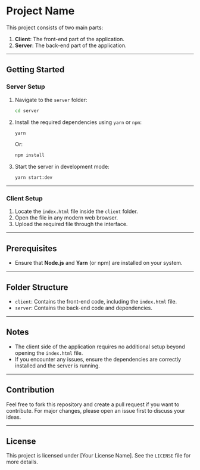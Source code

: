# Project Name

This project consists of two main parts:
1. **Client**: The front-end part of the application.
2. **Server**: The back-end part of the application.

---

## Getting Started

### Server Setup
1. Navigate to the `server` folder:
   ```bash
   cd server
   ```
2. Install the required dependencies using `yarn` or `npm`:
   ```bash
   yarn
   ```
   Or:
   ```bash
   npm install
   ```
3. Start the server in development mode:
   ```bash
   yarn start:dev
   ```

---

### Client Setup
1. Locate the `index.html` file inside the `client` folder.
2. Open the file in any modern web browser.
3. Upload the required file through the interface.

---

## Prerequisites
- Ensure that **Node.js** and **Yarn** (or npm) are installed on your system.

---

## Folder Structure
- `client`: Contains the front-end code, including the `index.html` file.
- `server`: Contains the back-end code and dependencies.

---

## Notes
- The client side of the application requires no additional setup beyond opening the `index.html` file.
- If you encounter any issues, ensure the dependencies are correctly installed and the server is running.

---

## Contribution
Feel free to fork this repository and create a pull request if you want to contribute. For major changes, please open an issue first to discuss your ideas.

---

## License
This project is licensed under [Your License Name]. See the `LICENSE` file for more details.
